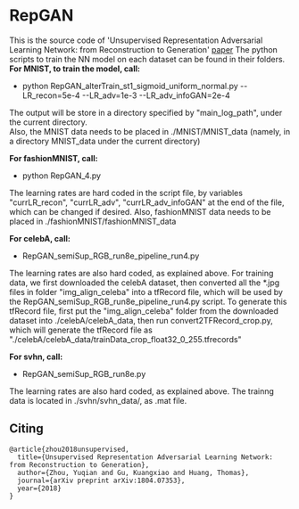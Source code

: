 # RepGAN
This is the source code of 'Unsupervised Representation Adversarial Learning Network: from Reconstruction to Generation'
[paper](https://arxiv.org/abs/1804.07353)
The python scripts to train the NN model on each dataset can be found in their folders.  
**For MNIST, to train the model, call:**
   - python RepGAN_alterTrain_st1_sigmoid_uniform_normal.py --LR_recon=5e-4 --LR_adv=1e-3 --LR_adv_infoGAN=2e-4  

The output will be store in a directory specified by "main_log_path", under the current directory.  
Also, the MNIST data needs to be placed in ./MNIST/MNIST_data (namely, in a directory MNIST_data under the current directory)  

**For fashionMNIST, call:**
   - python RepGAN_4.py
   
The learning rates are hard coded in the script file, by variables "currLR_recon", "currLR_adv", "currLR_adv_infoGAN" at the end of the file, which can be changed if desired.
Also, fashionMNIST data needs to be placed in ./fashionMNIST/fashionMNIST_data

**For celebA, call:**
   - RepGAN_semiSup_RGB_run8e_pipeline_run4.py
   
The learning rates are also hard coded, as explained above.
For training data, we first downloaded the celebA dataset, then converted all the *.jpg files in folder "img_align_celeba" into a tfRecord file, which will be used by the RepGAN_semiSup_RGB_run8e_pipeline_run4.py script.
To generate this tfRecord file, first put the "img_align_celeba" folder from the downloaded dataset into ./celebA/celebA_data, then run convert2TFRecord_crop.py, which will generate the tfRecord file as "./celebA/celebA_data/trainData_crop_float32_0_255.tfrecords"

**For svhn, call:**
   - RepGAN_semiSup_RGB_run8e.py
   
The learning rates are also hard coded, as explained above.
The trainng data is located in ./svhn/svhn_data/, as .mat file.

## Citing
```
@article{zhou2018unsupervised,
  title={Unsupervised Representation Adversarial Learning Network: from Reconstruction to Generation},
  author={Zhou, Yuqian and Gu, Kuangxiao and Huang, Thomas},
  journal={arXiv preprint arXiv:1804.07353},
  year={2018}
}
```
